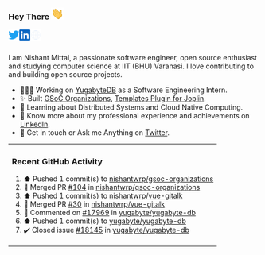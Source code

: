### Hey There <img src="./assets/wave.gif" width="25px">
<a href="http://urls.nishantwrp.com/github-to-twitter" target="_blank">
  <img align="left" alt="Nishant's Twitter" width="22px" src="./assets/twitter.svg" />
</a>
<a href="http://urls.nishantwrp.com/github-to-linkedin" target="_blank">
  <img align="left" alt="Nishant's LinkedIn" width="22px" src="./assets/linkedin.svg" />
</a>
<a href="http://urls.nishantwrp.com/github-to-site" target="_blank">
  <img align="left" alt="Nishant's Site" width="22px" src="./assets/globe.svg" />
</a>
<br /><br />

I am Nishant Mittal, a passionate software engineer, open source enthusiast and studying computer science at IIT (BHU) Varanasi. I love contributing to and building open source projects.

- 👨🏽‍💻 Working on [YugabyteDB](https://www.github.com/yugabyte) as a Software Engineering Intern.
- ✨ Built [GSoC Organizations](https://www.gsocorganizations.dev/), [Templates Plugin for Joplin](https://github.com/joplin/plugin-templates).
- 🌱 Learning about Distributed Systems and Cloud Native Computing.
- 🚀 Know more about my professional experience and achievements on [LinkedIn](http://urls.nishantwrp.com/github-to-linkedin).
- 💬 Get in touch or Ask me Anything on [Twitter](http://urls.nishantwrp.com/github-to-twitter).

<table><tr>
  
<td valign="top" width="100%">

### Recent GitHub Activity
<!--RECENT_ACTIVITY:start-->
1. ⬆️ Pushed 1 commit(s) to [nishantwrp/gsoc-organizations](https://github.com/nishantwrp/gsoc-organizations)<br>
2. 🎉 Merged PR [#104](https://github.com/nishantwrp/gsoc-organizations/pull/104) in [nishantwrp/gsoc-organizations](https://github.com/nishantwrp/gsoc-organizations)<br>
3. ⬆️ Pushed 1 commit(s) to [nishantwrp/vue-gitalk](https://github.com/nishantwrp/vue-gitalk)<br>
4. 🎉 Merged PR [#30](https://github.com/nishantwrp/vue-gitalk/pull/30) in [nishantwrp/vue-gitalk](https://github.com/nishantwrp/vue-gitalk)<br>
5. 💬 Commented on [#17969](https://github.com/yugabyte/yugabyte-db/issues/17969#issuecomment-1635624500) in [yugabyte/yugabyte-db](https://github.com/yugabyte/yugabyte-db)<br>
6. ⬆️ Pushed 1 commit(s) to [yugabyte/yugabyte-db](https://github.com/yugabyte/yugabyte-db)<br>
7. ✔️ Closed issue [#18145](https://github.com/yugabyte/yugabyte-db/issues/18145) in [yugabyte/yugabyte-db](https://github.com/yugabyte/yugabyte-db)<br>
<!--RECENT_ACTIVITY:end-->

</td>
</tr></table>
